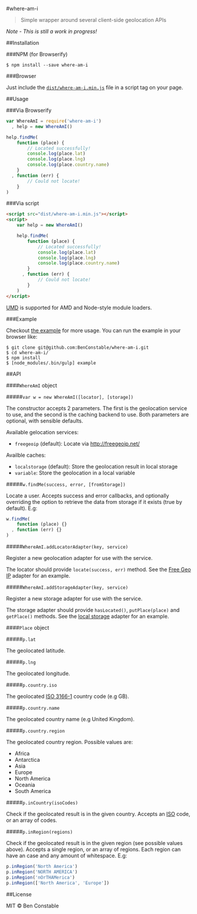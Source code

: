 #where-am-i

> Simple wrapper around several client-side geolocation APIs

*Note - This is still a work in progress!*

##Installation

###NPM (for Browserify)

```
$ npm install --save where-am-i
```

###Browser

Just include the [`dist/where-am-i.min.js`](https://github.com/BenConstable/where-am-i/blob/master/dist/where-am-i.min.js)
file in a script tag on your page.

##Usage

###Via Browserify

```js
var WhereAmI = require('where-am-i')
  , help = new WhereAmI()

help.findMe(
    function (place) {
        // Located successfully!
        console.log(place.lat)
        console.log(place.lng)
        console.log(place.country.name)
    }
  , function (err) {
        // Could not locate!
    }
)
```

###Via script

```html
<script src="dist/where-am-i.min.js"></script>
<script>
    var help = new WhereAmI()

    help.findMe(
        function (place) {
            // Located successfully!
            console.log(place.lat)
            console.log(place.lng)
            console.log(place.country.name)
        }
      , function (err) {
            // Could not locate!
        }
    )
</script>
```

[UMD](https://github.com/umdjs/umd) is supported for AMD and Node-style module
loaders.

###Example

Checkout [the example](https://github.com/BenConstable/where-am-i/blob/master/example/index.html)
for more usage. You can run the example in your browser like:

```
$ git clone git@github.com:BenConstable/where-am-i.git
$ cd where-am-i/
$ npm install
$ [node_modules/.bin/gulp] example
```

##API

####`WhereAmI` object

#####`var w = new WhereAmI([locator], [storage])`

The constructor accepts 2 parameters. The first is the geolocation service to
use, and the second is the caching backend to use. Both parameters are optional,
with sensible defaults.

Available gelocation services:

* `freegeoip` (default): Locate via http://freegeoip.net/

Availble caches:

* `localstorage` (default): Store the geolocation result in local storage
* `variable`: Store the geolocation in a local variable

#####`w.findMe(success, error, [fromStorage])`

Locate a user. Accepts success and error callbacks, and optionally overriding
the option to retrieve the data from storage if it exists (true by default). E.g:

```js
w.findMe(
    function (place) {}
  , function (err) {}
)
```

#####`WhereAmI.addLocatorAdapter(key, service)`

Register a new geolocation adapter for use with the service.

The locator should provide `locate(success, err)` method. See the [Free Geo IP](https://github.com/BenConstable/where-am-i/blob/master/src/locators/free-geo-ip.js) adapter for an example.

#####`WhereAmI.addStorageAdapter(key, service)`

Register a new storage adapter for use with the service.

The storage adapter should provide `hasLocated()`, `putPlace(place)` and `getPlace()`
methods. See the [local storage](https://github.com/BenConstable/where-am-i/blob/master/src/storage/local-storage-adapter.js) adapter for an example.

####`Place` object

#####`p.lat`

The geolocated latitude.

#####`p.lng`

The geolocated longitude.

#####`p.country.iso`

The geolocated [ISO 3166-1](https://en.wikipedia.org/wiki/ISO_3166-1) country
code (e.g GB).

#####`p.country.name`

The geolocated country name (e.g United Kingdom).

#####`p.country.region`

The geolocated country region. Possible values are:

* Africa
* Antarctica
* Asia
* Europe
* North America
* Oceania
* South America

#####`p.inCountry(isoCodes)`

Check if the geolocated result is in the given country. Accepts an [ISO](https://en.wikipedia.org/wiki/ISO_3166-1)
code, or an array of codes.

#####`p.inRegion(regions)`

Check if the geolocated result is in the given region (see possible values above).
Accepts a single region, or an array of regions. Each region can have an case and
any amount of whitespace. E.g:

```js
p.inRegion('North America')
p.inRegion('NORTH AMERICA')
p.inRegion('nOrTHAMerica')
p.inRegion(['North America', 'Europe'])
```

##License

MIT © Ben Constable

